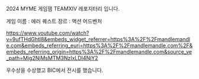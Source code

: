 2024 MYME 게임잼 TEAMXIV 레포지터리 입니다.

게임 이름 : 에러 퀘스트
장르 : 액션 어드벤처

https://www.youtube.com/watch?v=9ufTHdGhtl8&embeds_widget_referrer=https%3A%2F%2Fmandlemandle.com&embeds_referring_euri=https%3A%2F%2Fmandlemandle.com%2F&embeds_referring_origin=https%3A%2F%2Fmandlemandle.com&source_ve_path=Mjg2NjMsMTM3NzIxLDI4NjY2

우수상을 수상했고 BIC에서 전시를 했습니다.
